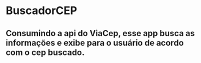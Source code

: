 # BuscadorCEP

## Consumindo a api do ViaCep, esse app busca as informações e exibe para o usuário de acordo com o cep buscado.
